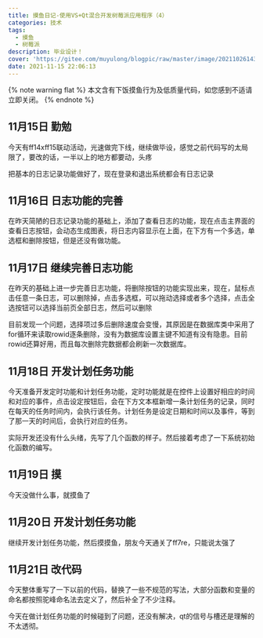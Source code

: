 ```yaml
---
title: 摸鱼日记-使用VS+Qt混合开发树莓派应用程序（4）
categories: 技术
tags:
  - 摸鱼
  - 树莓派
description: 毕业设计！
cover: 'https://gitee.com/muyulong/blogpic/raw/master/image/202110261435984.jpg'
date: 2021-11-15 22:06:13
---
```


{% note warning flat %}
本文含有下饭摸鱼行为及低质量代码，如您感到不适请立即关闭。
{% endnote %}

## 11月15日 勤勉

今天有ff14xff15联动活动，光速做完下线，继续做毕设，感觉之前代码写的太局限了，要改的话，一半以上的地方都要动，头疼

把基本的日志记录功能做好了，现在登录和退出系统都会有日志记录

## 11月16日 日志功能的完善

在昨天简陋的日志记录功能的基础上，添加了查看日志的功能，现在点击主界面的查看日志按钮，会动态生成图表，将日志内容显示在上面，在下方有一个多选，单选框和删除按钮，但是还没有做功能。

## 11月17日 继续完善日志功能

在昨天的基础上进一步完善日志功能，将删除按钮的功能实现出来，现在，鼠标点击任意一条日志，可以删除掉，点击多选框，可以拖动选择或者多个选择，点击全选按钮可以选择当前页全部日志，然后可以删除

目前发现一个问题，选择项过多后删除速度会变慢，其原因是在数据库类中采用了for循环来读取rowid逐条删除，没有为数据库设置主键不知道有没有隐患。目前rowid还算好用，而且每次删除完数据都会刷新一次数据库。

## 11月18日 开发计划任务功能

今天准备开发定时功能和计划任务功能，定时功能就是在控件上设置好相应的时间和对应的事件，点击设定按钮后，会在下方文本框新增一条计划任务的记录，同时在每天的任务时间内，会执行该任务。计划任务是设定日期和时间以及事件，等到了那一天的时间后，会执行对应的任务。

实际开发还没有什么头绪，先写了几个函数的样子。然后接着考虑了一下系统初始化函数的编写。

## 11月19日 摸

今天没做什么事，就摸鱼了

## 11月20日 开发计划任务功能

继续开发计划任务功能，然后摸摸鱼，朋友今天通关了ff7re，只能说太强了

## 11月21日 改代码

今天整体重写了一下以前的代码，替换了一些不规范的写法，大部分函数和变量的命名都按照驼峰命名法去定义了，然后补全了不少注释。

今天在做计划任务功能的时候碰到了问题，还没有解决，qt的信号与槽还是理解的不太透彻。
